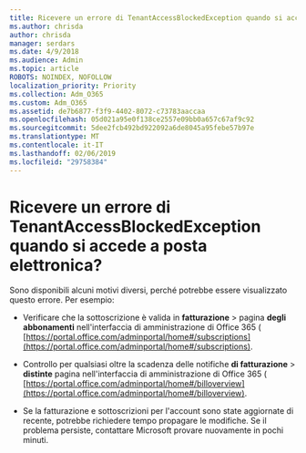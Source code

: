 ```yaml
---
title: Ricevere un errore di TenantAccessBlockedException quando si accede a 127 della posta elettronica?
ms.author: chrisda
author: chrisda
manager: serdars
ms.date: 4/9/2018
ms.audience: Admin
ms.topic: article
ROBOTS: NOINDEX, NOFOLLOW
localization_priority: Priority
ms.collection: Adm_O365
ms.custom: Adm_O365
ms.assetid: de7b6877-f3f9-4402-8072-c73783aaccaa
ms.openlocfilehash: 05d021a95e0f138ce2557e09bb0a657c67af9c92
ms.sourcegitcommit: 5dee2fcb492bd922092a6de8045a95febe57b97e
ms.translationtype: MT
ms.contentlocale: it-IT
ms.lasthandoff: 02/06/2019
ms.locfileid: "29758384"
---
```

# <a name="getting-a-tenantaccessblockedexception-error-when-accessing-email"></a>Ricevere un errore di TenantAccessBlockedException quando si accede a posta elettronica?

Sono disponibili alcuni motivi diversi, perché potrebbe essere visualizzato questo errore. Per esempio:
  
- Verificare che la sottoscrizione è valida in **fatturazione** \> pagina **degli abbonamenti** nell'interfaccia di amministrazione di Office 365 ( [https://portal.office.com/adminportal/home#/subscriptions](https://portal.office.com/adminportal/home#/subscriptions).
    
- Controllo per qualsiasi oltre la scadenza delle notifiche **di fatturazione** \> **distinte** pagina nell'interfaccia di amministrazione di Office 365 ( [https://portal.office.com/adminportal/home#/billoverview](https://portal.office.com/adminportal/home#/billoverview).
    
- Se la fatturazione e sottoscrizioni per l'account sono state aggiornate di recente, potrebbe richiedere tempo propagare le modifiche. Se il problema persiste, contattare Microsoft provare nuovamente in pochi minuti.
    

